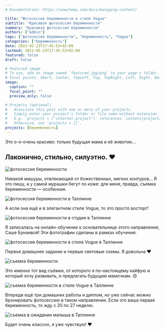 ```yaml
---
# Documentation: https://wowchemy.com/docs/managing-content/

title: "Фотосессия беременности в стиле Vogue"
subtitle: "Красивая фотосессия беременности"
summary: "Красивая фотосессия беременности"
authors: ["admin"]
tags: ["фотосессия беременности", "беременность", "Vogue"]
categories: ["беременность"]
date: 2021-02-23T17:45:53+02:00
lastmod: 2021-05-23T17:45:53+02:00
featured: false
draft: false

# Featured image
# To use, add an image named `featured.jpg/png` to your page's folder.
# Focal points: Smart, Center, TopLeft, Top, TopRight, Left, Right, BottomLeft, Bottom, BottomRight.
image:
  caption: ""
  focal_point: ""
  preview_only: false

# Projects (optional).
#   Associate this post with one or more of your projects.
#   Simply enter your project's folder or file name without extension.
#   E.g. `projects = ["internal-project"]` references `content/project/deep-learning/index.md`.
#   Otherwise, set `projects = []`.
projects: [беременность]
---
```

Это о-о-очень красиво: только будущая мама и её животик... 
## Лаконично, стильно, силуэтно. ❤️

![фотосессия беременности](./fotosessiya-beremennosti-1.jpg)

Никакой мишуры, отвлекающей от божественных, мягких контуров... 
Я это пишу, а у самой мурашки бегут по коже: для меня, правда, съемка беременности — особенная. 

![фотосессия беременности в Таллинне](./fotosessiya-beremennosti-2.jpg)

А если она ещё и в элегантном стиле Vogue, то это просто восторг!

![фотосессия беременности в студии в Таллинне](./fotosessiya-beremennosti-3.jpg)

Я записалась на онлайн-обучение к основательнице этого направления, Саше Бунаевой! Эти фотографии сделаны в рамках обучения.

![фотосессия беременности в стиле Vogue в Таллинне](./fotosessiya-beremennosti-4.jpg)

Первое домашнее задание и первые световые схемы. Я довольна ❤️

![съемка беременности](./fotosessiya-beremennosti-5.jpg)

Это именно тот вид съёмки, от которого я по-настоящему кайфую и который хочу развивать, и предлагать будущим мамочкам. 😍 

![съемка беременности в стиле Vogue в Таллинне](./fotosessiya-beremennosti-6.jpg)

Впереди ещё три домашних работы и диплом, но уже сейчас можно бронировать фотосессию в таком направлении. Если это ваша первая беременность, то жду с 20 по 27 неделю.

![съемка в ожидании малыша в Таллинне](./fotosessiya-beremennosti-7.jpg)

Будет очень классно, я уже чувствую! ❤